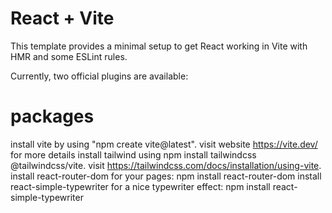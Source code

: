 # React + Vite

This template provides a minimal setup to get React working in Vite with HMR and some ESLint rules.

Currently, two official plugins are available:

# packages
  install vite by using "npm create vite@latest". visit website https://vite.dev/ for more details 
  install tailwind using npm install tailwindcss @tailwindcss/vite. visit https://tailwindcss.com/docs/installation/using-vite.
  install react-router-dom for your pages: npm install react-router-dom
  install react-simple-typewriter for a nice typewriter effect: npm install react-simple-typewriter

